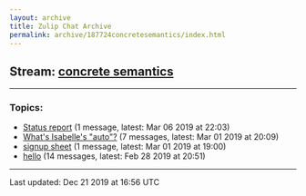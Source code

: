 ```yaml
---
layout: archive
title: Zulip Chat Archive
permalink: archive/187724concretesemantics/index.html
---
```


## Stream: [concrete semantics](http://127.0.0.1:4000/archive/187724concretesemantics/index.html)
---

### Topics:

* [Status report](74337Statusreport.html) (1 message, latest: Mar 06 2019 at 22:03)
* [What's Isabelle's "auto"?](44646WhatsIsabellesauto.html) (7 messages, latest: Mar 01 2019 at 20:09)
* [signup sheet](53008signupsheet.html) (1 message, latest: Mar 01 2019 at 19:00)
* [hello](47413hello.html) (14 messages, latest: Feb 28 2019 at 20:51)

<hr><p>Last updated: Dec 21 2019 at 16:56 UTC</p>